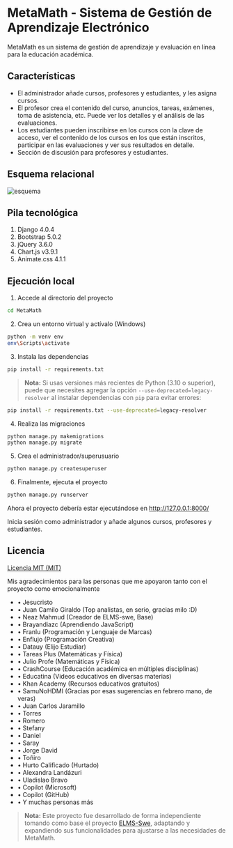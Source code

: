 # MetaMath - Sistema de Gestión de Aprendizaje Electrónico

MetaMath es un sistema de gestión de aprendizaje y evaluación en línea para la educación académica.


## Características

- El administrador añade cursos, profesores y estudiantes, y les asigna cursos.
- El profesor crea el contenido del curso, anuncios, tareas, exámenes, toma de asistencia, etc. Puede ver los detalles y el análisis de las evaluaciones.
- Los estudiantes pueden inscribirse en los cursos con la clave de acceso, ver el contenido de los cursos en los que están inscritos, participar en las evaluaciones y ver sus resultados en detalle.
- Sección de discusión para profesores y estudiantes.

## Esquema relacional

![esquema]("C:\Users\imthe\Downloads\esquema0102.png")

## Pila tecnológica

1. Django 4.0.4
2. Bootstrap 5.0.2
3. jQuery 3.6.0
4. Chart.js v3.9.1
5. Animate.css 4.1.1

## Ejecución local

1. Accede al directorio del proyecto

```bash
cd MetaMath
```

2. Crea un entorno virtual y actívalo (Windows)

```bash
python -m venv env
env\Scripts\activate
```

3. Instala las dependencias

```bash
pip install -r requirements.txt
```

> **Nota:** Si usas versiones más recientes de Python (3.10 o superior), puede que necesites agregar la opción `--use-deprecated=legacy-resolver` al instalar dependencias con `pip` para evitar errores:

```bash
pip install -r requirements.txt --use-deprecated=legacy-resolver
```

4. Realiza las migraciones

```bash
python manage.py makemigrations
python manage.py migrate
```

5. Crea el administrador/superusuario

```bash
python manage.py createsuperuser
```

6. Finalmente, ejecuta el proyecto

```bash
python manage.py runserver
```

Ahora el proyecto debería estar ejecutándose en http://127.0.0.1:8000/

Inicia sesión como administrador y añade algunos cursos, profesores y estudiantes.

## Licencia

[Licencia MIT (MIT)](https://github.com/nz-m/eLMS-SWE/blob/main/LICENCE)


Mis agradecimientos para las personas que me apoyaron tanto con el proyecto como emocionalmente <i class="bi bi-chevron-down"></i>
                </a>
            </strong>
            <div class="collapse mt-2" id="agradecimientosCollapse">
                <ul class="list-unstyled mb-0">
                    <li>• Jesucristo</li>
                    <li>• Juan Camilo Giraldo (Top analistas, en serio, gracias milo :D)</li>
                    <li>• Neaz Mahmud (Creador de ELMS-swe, Base)</li>
                    <li>• Brayandiazc (Aprendiendo JavaScript)</li>
                    <li>• Franlu (Programación y Lenguaje de Marcas)</li>
                    <li>• Enflujo (Programación Creativa)</li>
                    <li>• Datauy (Elijo Estudiar)</li>
                    <li>• Tareas Plus (Matemáticas y Física)</li>
                    <li>• Julio Profe (Matemáticas y Física)</li>
                    <li>• CrashCourse (Educación académica en múltiples disciplinas)</li>
                    <li>• Educatina (Videos educativos en diversas materias)</li>
                    <li>• Khan Academy (Recursos educativos gratuitos)</li>
                    <li>• SamuNoHDMI  (Gracias por esas sugerencias en febrero mano, de veras)</li>
                    <li>• Juan Carlos Jaramillo</li>
                    <li>• Torres</li>
                    <li>• Romero</li>
                    <li>• Stefany</li>
                    <li>• Daniel</li>
                    <li>• Saray</li>
                    <li>• Jorge David</li>
                    <li>• Toñiro</li>
                    <li>• Hurto Calificado (Hurtado)</li>
                    <li>• Alexandra Landázuri</li>
                    <li>• Uladislao Bravo</li>
                    <li>• Copilot (Microsoft)</li>
                    <li>• Copilot (GitHub)</li>
                    <li>• Y muchas personas más</li>
                </ul>
            </div>

            
> **Nota:** Este proyecto fue desarrollado de forma independiente tomando como base el proyecto [ELMS-Swe](https://github.com/nz-m/eLMS-SWE), adaptando y expandiendo sus funcionalidades para ajustarse a las necesidades de MetaMath.
